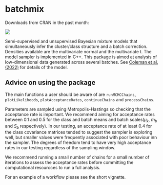 # batchmix

Downloads from CRAN in the past month:

[![](https://cranlogs.r-pkg.org/badges/batchmix)](https://cran.r-project.org/package=batchmix)

Semi-supervised and unsupervised Bayesian mixture models that 
simultaneously infer the cluster/class structure and a batch correction. 
Densities available are the multivariate normal and the multivariate t. 
The model sampler is implemented in C++. This package is aimed at analysis of 
low-dimensional data generated across several batches. See 
[Coleman et al. (2022)](https://doi.org/10.1101/2022.01.14.476352) for details
of the model.

## Advice on using the package

The main functions a user should be aware of are ``runMCMCChains``, 
``plotLikelihoods``, ``plotAcceptanceRates``, ``continueChains`` and 
``processChains``. 

Parameters are sampled using Metropolis-Hastings so checking that the 
acceptance rate is important. We recommend aiming for acceptance
rates between 0.1 and 0.5 for the class and batch means and batch 
scales($\mu_k$, $m_b$ and $S_b$ respectively). In our testing, an 
acceptance rate of at least 0.4 for the class covariance matrices
tended to suggest the sampler is exploring well, but smaller values 
were frequently associated with poor behaviour inn the sampler. The 
degrees of freedom tend to have very high acceptance rates in our testing 
regardless of the sampling window.

We recommend running a small number of chains for a small number of 
iterations to assess the acceptance rates before committing the 
computational resourcces to run a full analysis.

For an example of a workflow please see the short vignette.
